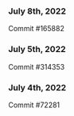 ### July 8th, 2022

Commit #165882

### July 5th, 2022

Commit #314353


### July 4th, 2022

Commit #72281
